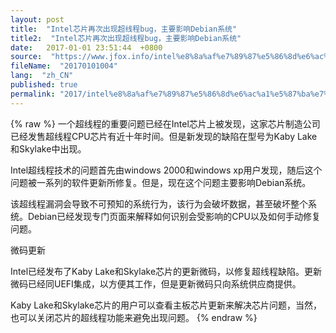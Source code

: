 ```yaml
---
layout: post
title:  "Intel芯片再次出现超线程bug，主要影响Debian系统"
title2:  "Intel芯片再次出现超线程bug，主要影响Debian系统"
date:   2017-01-01 23:51:44  +0800
source:  "https://www.jfox.info/intel%e8%8a%af%e7%89%87%e5%86%8d%e6%ac%a1%e5%87%ba%e7%8e%b0%e8%b6%85%e7%ba%bf%e7%a8%8bbug-%e4%b8%bb%e8%a6%81%e5%bd%b1%e5%93%8ddebian%e7%b3%bb%e7%bb%9f.html"
fileName:  "20170101004"
lang:  "zh_CN"
published: true
permalink: "2017/intel%e8%8a%af%e7%89%87%e5%86%8d%e6%ac%a1%e5%87%ba%e7%8e%b0%e8%b6%85%e7%ba%bf%e7%a8%8bbug-%e4%b8%bb%e8%a6%81%e5%bd%b1%e5%93%8ddebian%e7%b3%bb%e7%bb%9f.html"
---
```

{% raw %}
一个超线程的重要问题已经在Intel芯片上被发现，这家芯片制造公司已经发售超线程CPU芯片有近十年时间。但是新发现的缺陷在型号为Kaby Lake和Skylake中出现。

Intel超线程技术的问题首先由windows 2000和windows xp用户发现，随后这个问题被一系列的软件更新所修复。但是，现在这个问题主要影响Debian系统。

该超线程漏洞会导致不可预知的系统行为，该行为会破坏数据，甚至破坏整个系统。Debian已经发现专门页面来解释如何识别会受影响的CPU以及如何手动修复问题。

微码更新

Intel已经发布了Kaby Lake和Skylake芯片的更新微码，以修复超线程缺陷。更新微码已经同UEFI集成，以方便其工作，但是更新微码只向系统供应商提供。

Kaby Lake和Skylake芯片的用户可以查看主板芯片更新来解决芯片问题，当然，也可以关闭芯片的超线程功能来避免出现问题。
{% endraw %}
